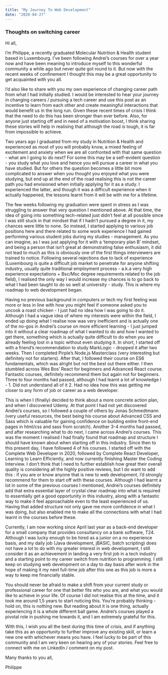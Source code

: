 ```yaml
---
title: "My Journey To Web Development"
date: "2020-04-27"
---
```


### Thoughts on switching career

Hi all,

I’m Philippe, a recently graduated Molecular Nutrition & Health student based in Luxembourg. I’ve been following Andrei’s courses for over a year now and have been meaning to introduce myself to this wonderful community a while ago but never quite got round to it. But now with the recent weeks of confinement I thought this may be a great opportunity to get acquainted with you all.

I’d also like to share with you my own experience of changing career path from what I had initially studied. I would be interested to hear your journey in changing careers / pursuing a tech career and use this post as an incentive to learn from each other and create meaningful interactions that would benefit us in the long run. Given these recent times of crisis I think that the need to do this has been stronger than ever before. Also, for anyone just starting off and in need of a motivation boost, I think sharing these stories will help in realising that although the road is tough, it is far from impossible to achieve.

Two years ago I graduated from my study in Nutrition & Health and experienced as most of you will probably know, a mixed feeling of excitement and anxiety when we are all confronted with that same question - what am I going to do next? For some this may be a self-evident question - you study what you love and hence you will pursue a career in what you have studied. But for others the question becomes a little bit more complicated to answer when you thought you enjoyed what you were studying, but end up at the end of the road realising this is not the career path you had envisioned when initially applying for it as a study. I experienced the latter, and though it was a difficult experience when it actually happened, the lessons learnt from it will be with me for a lifetime.

The few weeks following my graduation were spent in stress as I was struggling to answer that very question I mentioned above. At that time, the idea of going into something tech-related just didn’t feel at all possible since I was still stuck in that mindset that if I hadn’t pursued a degree in it, my chances were little to none. So instead, I started applying to various job positions here and there related to some work experience I had gained performing various student jobs during my studies - management. As you can imagine, as I was just applying for it with a ‘temporary plan B’ mindset, and being a person that isn’t great at demonstrating false enthusiasm, it did not lead to much as this is obviously one of the first things interviewers are trained to notice. Following several rejections due to lack of experience (Luxembourg is quite a difficult job market to penetrate for anyone shifting industry, usually quite traditional employment process - a.k.a very high experience expectations + Bsc/Msc degree requirements related to the job field), I realised the only way I would increase my chances is to go back to what I had been taught to do so well at university - study. This is where my roadmap to web development began.

Having no previous background in computers or tech my first feeling was more or less in line with how you might feel if someone asked you to uncook a roast chicken - I just had no idea how I was going to do it. Although I had a vague idea of where my interests were within the field, I ended up doing what I realise now was very inefficient and is actually one of the no-gos in Andrei’s course on more efficient learning - I just jumped into it without a clear roadmap of what I wanted to do and how I wanted to get there, something which is actually quite difficult to do when you are already feeling lost in a topic without even studying it. In short, I started off with a friend’s recommendation to study MarkLogic - dropped it after two weeks. Then I completed Pirple’s Node.js Masterclass (very interesting but definitely not for starters). After that, I followed their course on ES6 fundamentals, which was alright but not the best out there either. I then stumbled across Wes Bos’ React for beginners and Advanced React course. Fantastic courses, definitely recommend them but again not for beginners. Three to four months had passed, although I had learnt a lot of knowledge I - 1. Did not understand all of it 2. Had no idea how this was getting me closer to any form of job or career as a web developer.

This is when I (finally) decided to think about a more concrete action plan, and when I discovered Udemy. At that point I had not yet discovered Andrei’s courses, so I followed a couple of others by Jonas Schmedtmann (very useful resources, the best being his course about Advanced CSS and Sass which is valuable for gaining confidence on building entire front-end pages in html/css and sass from scratch). Another 3-4 months had passed, and after researching what to do next, I came across Andrei’s courses. This was the moment I realised I had finally found that roadmap and structure I should have known about when starting off in this industry. Since then to this present day, I have followed 4 of his courses. I started off with the Complete Web Developer in 2020, followed by Complete React Developer, Learning to Learn Efficiently, and now currently finishing Master the Coding Interview. I don’t think that I need to further establish how great their overall quality is considering all the highly positive reviews, but I do want to add this : if you are or know anyone that is new to web development, I’d strongly recommend for them to start off with these courses. Although I had learnt a lot in some of the previous courses I mentioned, Andrei’s courses definitely add that extra essential layer of crystal clear roadmap into what is required to essentially get a good opportunity in this industry, along with a fantastic way to make it feel approachable even to the least experienced of us. Having that added structure not only gave me more confidence in what I was doing, but also enabled me to make all the connections with what I had learnt in the courses before these.

Currently, I am now working since April last year as a back-end developer for a small company that provides consultancy on a bank software, T24. Although I was lucky enough to be hired as a junior on a no experience basis, and my daily job (Java development, jBASIC, batch scripting) does not have a lot to do with my greater interest in web development, I still consider it as an achievement in landing a very first job in a tech industry and a starting point to my career switch from nutrition to programming. I still keep on studying web development on a day to day basis after work in the hope of making it my next full-time job after this one as this job is more a way to keep me financially stable.

You should never be afraid to make a shift from your current study or professional career for one that better fits who you are, and what you would like to achieve in your life. Of course I did not realise this at the time, and it took me around 1,5 years to start noticing this. You’re probably thinking - hold on, this is nothing new. But reading about it is one thing, actually experiencing it is a whole different ball game. Andrei’s courses played a pivotal role in pushing me towards it, and I am extremely grateful for this.

With this, I wish you all the best during this time of crisis, and if anything take this as an opportunity to further improve any existing skill, or learn a new one with whichever means you have. I feel lucky to be part of this community and I am very keen on hearing any of your stories. Feel free to connect with me on LinkedIn / comment on my post.

Many thanks to you all,

Philippe
